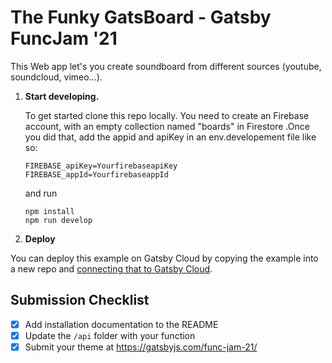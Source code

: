 
# The Funky GatsBoard - Gatsby FuncJam '21

This Web app let's you create soundboard from different sources (youtube, soundcloud, vimeo...).

1.  **Start developing.**

    To get started clone this repo locally.
    You need to create an Firebase account, with an empty collection named "boards" in  Firestore .Once you did that, add the appid and apiKey in an env.developement file like so:
    ```shell
    FIREBASE_apiKey=YourfirebaseapiKey
    FIREBASE_appId=YourfirebaseappId
    ```
    
    and run 

    ```shell
    npm install
    npm run develop
    ```

3.  **Deploy**

You can deploy this example on Gatsby Cloud by copying the example into a new repo and [connecting that to Gatsby Cloud](https://www.gatsbyjs.com/docs/how-to/previews-deploys-hosting/deploying-to-gatsby-cloud/#set-up-an-existing-gatsby-site).


## Submission Checklist

- [x] Add installation documentation to the README
- [x] Update the `/api` folder with your function
- [x] Submit your theme at https://gatsbyjs.com/func-jam-21/
